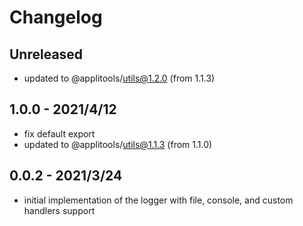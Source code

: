 # Changelog

## Unreleased
- updated to @applitools/utils@1.2.0 (from 1.1.3)


## 1.0.0 - 2021/4/12

- fix default export
- updated to @applitools/utils@1.1.3 (from 1.1.0)

## 0.0.2 - 2021/3/24

- initial implementation of the logger with file, console, and custom handlers support